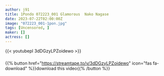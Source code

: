 ```yaml
---
author: j91
title: 1Pondo 072223_001 Glamorous  Nako Nagase
date: 2023-07-22T02:00:00Z
image: "072223_001-1pon.jpg"
tags: [Uncensored, ]
maker: []
actress: []
---
```



{{< youtubepl 3dDGzyLPZoidewo >}}
###

{{% button href="https://streamtape.to/v/3dDGzyLPZoidewo" icon="fas fa-download" %}}download this video{{% /button %}}

